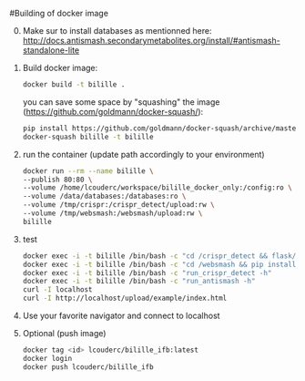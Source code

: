 #Building of docker image

0. Make sur to install databases as mentionned here: http://docs.antismash.secondarymetabolites.org/install/#antismash-standalone-lite

1. Build docker image:
	```bash
	docker build -t bilille .
	```
	you can save some space by "squashing" the image (https://github.com/goldmann/docker-squash/):
	```bash
	pip install https://github.com/goldmann/docker-squash/archive/master.zip
	docker-squash bilille -t bilille
	```

2. run the container (update path accordingly to your environment)
	```bash
	docker run --rm --name bilille \
	--publish 80:80 \
	--volume /home/lcouderc/workspace/bilille_docker_only:/config:ro \
	--volume /data/databases:/databases:ro \
	--volume /tmp/crispr:/crispr_detect/upload:rw \
	--volume /tmp/websmash:/websmash/upload:rw \
	bilille
	```

3. test
	```bash
	docker exec -i -t bilille /bin/bash -c "cd /crispr_detect && flask/bin/python -m unittest discover tests"
	docker exec -i -t bilille /bin/bash -c "cd /websmash && pip install -r test_requirements.txt && python -m unittest discover tests"
	docker exec -i -t bilille /bin/bash -c "run_crispr_detect -h"
	docker exec -i -t bilille /bin/bash -c "run_antismash -h"
	curl -I localhost
	curl -I http://localhost/upload/example/index.html
	```

4. Use your favorite navigator and connect to localhost

5. Optional (push image)
	```bash
	docker tag <id> lcouderc/bilille_ifb:latest
	docker login
	docker push lcouderc/bilille_ifb
	```
